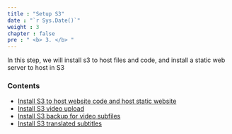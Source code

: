 ```yaml
---
title : "Setup S3"
date : "`r Sys.Date()`"
weight : 3
chapter : false
pre : " <b> 3. </b> "
---
```


In this step, we will install s3 to host files and code, and install a static web server to host in S3 
### Contents 
- [Install S3 to host website code and host static website](3.1-Setup-S3-Static-web/) 
- [Install S3 video upload](3.2-Setup-S3-Store-Video-file) 
- [Install S3 backup for video subfiles](3.3-Setup-S3-Store-Sub-file/) 
- [Install S3 translated subtitles](3.4-Setup-S3-Store-Sub-Trans-file/)